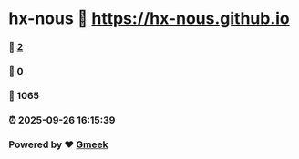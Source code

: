 # hx-nous :link: https://hx-nous.github.io 
### :page_facing_up: [2](https://hx-nous.github.io/tag.html) 
### :speech_balloon: 0 
### :hibiscus: 1065 
### :alarm_clock: 2025-09-26 16:15:39 
### Powered by :heart: [Gmeek](https://github.com/Meekdai/Gmeek)
